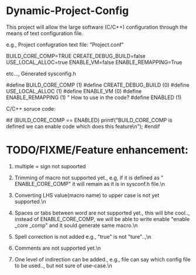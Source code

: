 # Dynamic-Project-Config
This project will allow the large software (C/C++) configuration through the means of text configuration file.

e.g.,
Project confugration text file:
"Project.conf"

BUILD_CORE_COMP=TRUE
CREATE_DEBUG_BUILD=false
USE_LOCAL_ALLOC=true
ENABLE_VM=false
ENABLE_REMAPPING=True

etc...,
Generated sysconfig.h

\#define BUILD_CORE_COMP    (1)
#define CREATE_DEBUG_BUILD    (0)
#define USE_LOCAL_ALLOC    (1)
#define ENABLE_VM    (0)
#define ENABLE_REMAPPING    (1)
"
How to use in the code?
#define	ENABLED	(1)

C/C++ soruce code:

#if (BUILD_CORE_COMP == ENABLED)
	printf("BUILD_CORE_COMP is defined we can enable code which does this feature\n");
#endif



TODO/FIXME/Feature enhancement:
=================================
1)  multiple = sign not supoorted

2) Trimming of macro not supported yet., e.g, if it is defined as "    ENABLE_CORE_COMP" it will remain as it is in sysconf.h file.\n

3) Converting LHS value(macro name) to upper case is not yet supported.\n

4) Spaces or tabs between word are not supported yet., this will bhe cool.., instead of ENABLE_CORE_COMP, we will be able to write enable  "enable _core   _comp" and it sould generate same macro.\n
5) Spell correction is not added e.g., "true" is not "ture"..,\n
6) Comments are not supported yet.\n
7) One level of indirection can be added., e.g., file can say which config file to be used.., but not sure of use-case.\n

